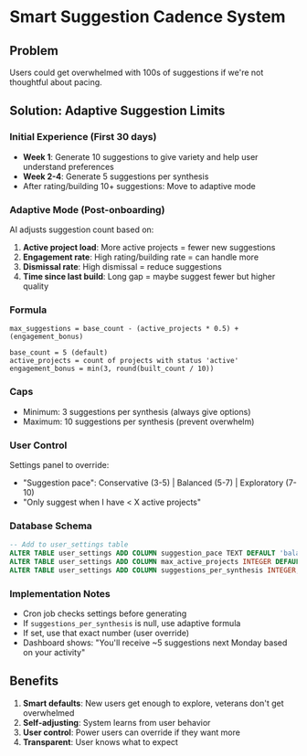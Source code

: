 # Smart Suggestion Cadence System

## Problem
Users could get overwhelmed with 100s of suggestions if we're not thoughtful about pacing.

## Solution: Adaptive Suggestion Limits

### Initial Experience (First 30 days)
- **Week 1**: Generate 10 suggestions to give variety and help user understand preferences
- **Week 2-4**: Generate 5 suggestions per synthesis
- After rating/building 10+ suggestions: Move to adaptive mode

### Adaptive Mode (Post-onboarding)
AI adjusts suggestion count based on:
1. **Active project load**: More active projects = fewer new suggestions
2. **Engagement rate**: High rating/building rate = can handle more
3. **Dismissal rate**: High dismissal = reduce suggestions
4. **Time since last build**: Long gap = maybe suggest fewer but higher quality

### Formula
```
max_suggestions = base_count - (active_projects * 0.5) + (engagement_bonus)

base_count = 5 (default)
active_projects = count of projects with status 'active'
engagement_bonus = min(3, round(built_count / 10))
```

### Caps
- Minimum: 3 suggestions per synthesis (always give options)
- Maximum: 10 suggestions per synthesis (prevent overwhelm)

### User Control
Settings panel to override:
- "Suggestion pace": Conservative (3-5) | Balanced (5-7) | Exploratory (7-10)
- "Only suggest when I have < X active projects"

### Database Schema
```sql
-- Add to user_settings table
ALTER TABLE user_settings ADD COLUMN suggestion_pace TEXT DEFAULT 'balanced';
ALTER TABLE user_settings ADD COLUMN max_active_projects INTEGER DEFAULT 3;
ALTER TABLE user_settings ADD COLUMN suggestions_per_synthesis INTEGER;
```

### Implementation Notes
- Cron job checks settings before generating
- If `suggestions_per_synthesis` is null, use adaptive formula
- If set, use that exact number (user override)
- Dashboard shows: "You'll receive ~5 suggestions next Monday based on your activity"

## Benefits
1. **Smart defaults**: New users get enough to explore, veterans don't get overwhelmed
2. **Self-adjusting**: System learns from user behavior
3. **User control**: Power users can override if they want more
4. **Transparent**: User knows what to expect
